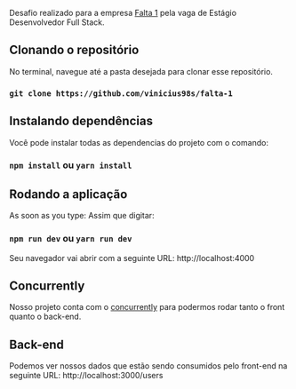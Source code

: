 Desafio realizado para a empresa [Falta 1](http://www.falta1app.com.br/) pela vaga de Estágio Desenvolvedor Full Stack.

## Clonando o repositório
No terminal, navegue até a pasta desejada para clonar esse repositório.
### `git clone https://github.com/vinicius98s/falta-1`


## Instalando dependências
Você pode instalar todas as dependencias do projeto com o comando:
### `npm install` ou `yarn install`


## Rodando a aplicação
As soon as you type:
Assim que digitar:
### `npm run dev` ou `yarn run dev`
Seu navegador vai abrir com a seguinte URL: http://localhost:4000

## Concurrently
Nosso projeto conta com o [concurrently](https://www.npmjs.com/package/concurrently) para podermos rodar tanto o front quanto o back-end.

## Back-end
Podemos ver nossos dados que estão sendo consumidos pelo front-end na seguinte URL: http://localhost:3000/users
